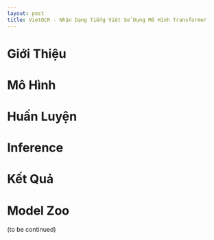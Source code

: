 ```yaml
---
layout: post
title: VietOCR - Nhận Dạng Tiếng Việt Sử Dụng Mô Hình Transformer
---
```


# Giới Thiệu

# Mô Hình 

# Huấn Luyện

# Inference 

# Kết Quả

# Model Zoo

(to be continued)
